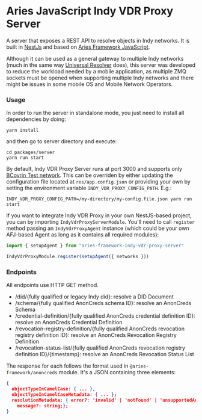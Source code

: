# Aries JavaScript Indy VDR Proxy Server

A server that exposes a REST API to resolve objects in Indy networks. It is built in [NestJs](https://github.com/nestjs/nest) and based on [Aries Framework JavaScript](https://github.com/hyperledger/aries-framework-javascript).

Although it can be used as a general gateway to multiple Indy networks (much in the same way [Universal Resolver](https://dev.uniresolver.io/) does), this server was developed to reduce the workload needed by a mobile application, as multiple ZMQ sockets must be opened when supporting multiple Indy networks and there might be issues in some mobile OS and Mobile Network Operators.

### Usage

In order to run the server in standalone mode, you just need to install all dependencies by doing:

```
yarn install
```

and then go to server directory and execute:

```
cd packages/server
yarn run start
```

By default, Indy VDR Proxy Server runs at port 3000 and supports only [BCovrin Test network](http://test.bcovrin.vonx.io/). This can be overriden by either updating the configuration file located at `res/app.config.json` or providing your own by setting the environment variable `INDY_VDR_PROXY_CONFIG_PATH`. E.g.:

```
INDY_VDR_PROXY_CONFIG_PATH=/my-directory/my-config.file.json yarn run start
```

If you want to integrate Indy VDR Proxy in your own NestJS-based project, you can by importing `IndyVdrProxyServerModule`. You'll need to call `register` method passing an `IndyVdrProxyAgent` instance (which could be your own AFJ-based Agent as long as it contains all required modules):

```ts
import { setupAgent } from "aries-framework-indy-vdr-proxy-server"

IndyVdrProxyModule.register(setupAgent({ networks }))
```

### Endpoints

All endpoints use HTTP GET method.

- /did/{fully qualified or legacy Indy did}: resolve a DID Document
- /schema/{fully qualified AnonCreds schema ID}: resolve an AnonCreds Schema
- /credential-definition/{fully qualified AnonCreds credential definition ID}: resolve an AnonCreds Credential Definition
- /revocation-registry-definition/{fully qualified AnonCreds revocation registry definition ID}: resolve an AnonCreds Revocation Registry Definition
- /revocation-status-list/{fully qualified AnonCreds revocation registry definition ID}/{timestamp}: resolve an AnonCreds Revocation Status List

The response for each follows the format used in `@aries-framework/anoncreds` module. It's a JSON containing three elements:

```json
{
  objectTypeInCamelCase: { ... },
  objectTypeInCamelCaseMetadata: { ... };
  resolutionMetadata: { error?: 'invalid' | 'notFound' | 'unsupportedAnonCredsMethod' | string;
    message?: string;};
}
```
